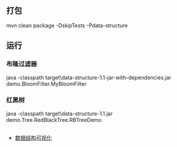 ## 打包
mvn clean  package -DskipTests -Pdata-structure

## 运行

### 布隆过滤器
java -classpath  target\data-structure-1.1-jar-with-dependencies.jar  demo.BloomFilter.MyBloomFilter

### 红黑树
java -classpath  target\data-structure-1.1.jar  demo.Tree.RedBlackTree.RBTreeDemo



##
- [数据结构可视化](https://www.cs.usfca.edu/~galles/visualization/Algorithms.html)